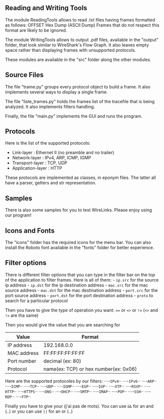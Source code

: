 Reading and Writing Tools
---

The module ReadingTools allows to read .txt files having frames formatted as follows:
	OFFSET   Hex Dump   (ASCII Dump)
Frames that do not respect this format are likely to be ignored.

The module WritingTools allows to output .pdf files, available in the "output" folder, that look similar to WireShark's Flow Graph. It also leaves empty space rather than displaying frames with unsupported protocols.

These modules are available in the "src" folder along the other modules.


Source Files
---

The file "trame.py" groups every protocol object to build a frame. It also implements several ways to display a single frame.

The file "liste_trames.py" holds the frames list of the tracefile that is being analyzed. It also implements filters handling.

Finally, the file "main.py" implements the GUI and runs the program.


Protocols
---

Here is the list of the supported protocols:
- Link-layer : Ethernet II (no preamble and no trailer)
- Network-layer : IPv4, ARP, ICMP, IGMP
- Transport-layer : TCP, UDP
- Application-layer : HTTP

These protocols are implemented as classes, in eponym files. The latter all have a parser, getters and str representation.


Samples
---

There is also some samples for you to test WireLinks. Please enjoy using our program!


Icons and Fonts
---

The "icons" folder has the required icons for the menu bar. You can also install the Roboto font available in the "fonts" folder for better experience.


Filter options
---

There is different filter options that you can type in the filter bar on the top of the application to filter frames.
Here is all of them:
	- `ip.src` for the source ip address
	- `ip.dst` for the ip destination address
	- `mac.src` for the mac source address
	- `mac.dst` for the mac destination address
	- `port.src` for the port source address
	- `port.dst` for the port destination address
	- `proto` to search for a particular protocol

Then you have to give the type of operation you want: `==` or `<>` or `!=` (`<>` and `!=` are tha same)

Then you would give the value that you are searching for

| Value        | Format								    |
| ------------ | -------------------------------------- |
| IP address   | 192.168.0.0							|
| MAC address  | FF:FF:FF:FF:FF:FF						|
| Port number  | decimal (ex: 80)						|
| Protocol     | name(ex: TCP) or hex number(ex: 0x06)	|

Here are the supported protocoles by our filters:
⋅⋅⋅-`IPv4`⋅⋅
⋅⋅⋅-`IPv6`⋅⋅
⋅⋅⋅-`ARP`⋅⋅
⋅⋅⋅-`ICMP`⋅⋅
⋅⋅⋅-`TCP`⋅⋅
⋅⋅⋅-`UDP`⋅⋅
⋅⋅⋅-`IGMP`⋅⋅
⋅⋅⋅-`EGP`⋅⋅
⋅⋅⋅-`IGP`⋅⋅
⋅⋅⋅-`XTP`⋅⋅
⋅⋅⋅-`RSVP`⋅⋅
⋅⋅⋅-`HTTP`⋅⋅
⋅⋅⋅-`HTTPS`⋅⋅
⋅⋅⋅-`DNS`⋅⋅
⋅⋅⋅-`DHCP`⋅⋅
⋅⋅⋅-`SMTP`⋅⋅
⋅⋅⋅-`IMAP`⋅⋅
⋅⋅⋅-`POP`⋅⋅
⋅⋅⋅-`SSH`⋅⋅
⋅⋅⋅-`RDP`⋅⋅
⋅⋅⋅-`FTP`⋅⋅

Finally you have to give your (j'ai pas de mots). You can use `&&` for an and (..) or you can use `||` for an or (..)